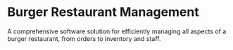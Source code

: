 # Burger Restaurant Management
 A comprehensive software solution for efficiently managing all aspects of a burger restaurant, from orders to inventory and staff.

